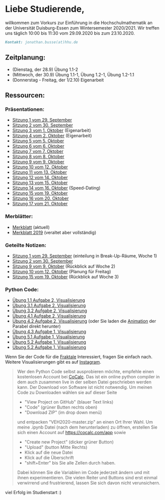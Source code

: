 # Liebe Studierende,
willkommen zum Vorkurs zur Einführung in die Hochschulmathematik an der Universität Duisburg-Essen zum Wintersemester 2020/2021. Wir treffen uns täglich 10:00 bis 11:30 vom 29.09.2020 bis zum 23.10.2020.

```markdown
Kontakt: jonathan.busse(at)hhu.de
```

## Zeitplanung:
- (Dienstag, der 28.9) Übung 1.1-2
- (Mittwoch, der 30.9) Übung 1.1-1, Übung 1.2-1, Übung 1.2-1.1
- (Donnerstag - Freitag, der 1/2.10) Eigenarbeit

## Ressourcen:
### Präsentationen:
- [Sitzung 1 vom 29. September](https://github.com/JoKaBus/VEH2020/blob/master/Pr%C3%A4sentationen/Pres1-2020-09-29.pdf)
- [Sitzung 2 vom 30. September](https://github.com/JoKaBus/VEH2020/blob/master/Pr%C3%A4sentationen/Pres2-2020-09-30.pdf)
- [Sitzung 3 vom 1. Oktober](https://github.com/JoKaBus/VEH2020/blob/master/Pr%C3%A4sentationen/Pres3-2020-10-01.pdf) (Eigenarbeit)
- [Sitzung 4 vom 2. Oktober](https://github.com/JoKaBus/VEH2020/blob/master/Pr%C3%A4sentationen/Pres4-2020-10-02.pdf) (Eigenarbeit)
- [Sitzung 5 vom 5. Oktober](https://github.com/JoKaBus/VEH2020/blob/master/Pr%C3%A4sentationen/Pres5-2020-10-05.pdf)
- [Sitzung 6 vom 6. Oktober](https://github.com/JoKaBus/VEH2020/blob/master/Pr%C3%A4sentationen/Pres6-2020-10-06.pdf)
- [Sitzung 7 vom 7. Oktober](https://github.com/JoKaBus/VEH2020/blob/master/Pr%C3%A4sentationen/Pres7-2020-10-07.pdf)
- [Sitzung 8 vom 8. Oktober](https://github.com/JoKaBus/VEH2020/blob/master/Pr%C3%A4sentationen/Pres8-2020-10-08.pdf)
- [Sitzung 9 vom 9. Oktober](https://github.com/JoKaBus/VEH2020/blob/master/Pr%C3%A4sentationen/Pres9-2020-10-09.pdf)
- [Sitzung 10 vom 12. Oktober](https://github.com/JoKaBus/VEH2020/blob/master/Pr%C3%A4sentationen/Pres10-2020-10-12.pdf)
- [Sitzung 11 vom 13. Oktober](https://github.com/JoKaBus/VEH2020/blob/master/Pr%C3%A4sentationen/Pres11-2020-10-13.pdf)
- [Sitzung 12 vom 14. Oktober](https://github.com/JoKaBus/VEH2020/blob/master/Pr%C3%A4sentationen/Pres12-2020-10-14.pdf)
- [Sitzung 13 vom 15. Oktober](https://github.com/JoKaBus/VEH2020/blob/master/Pr%C3%A4sentationen/Pres13-2020-10-15.pdf)
- [Sitzung 14 vom 16. Oktober](https://github.com/JoKaBus/VEH2020/blob/master/Pr%C3%A4sentationen/Pres14-2020-10-16.pdf) (Speed-Dating)
- [Sitzung 15 vom 19. Oktober](https://github.com/JoKaBus/VEH2020/blob/master/Pr%C3%A4sentationen/Pres15-2020-10-19.pdf)
- [Sitzung 16 vom 20. Oktober](https://github.com/JoKaBus/VEH2020/blob/master/Pr%C3%A4sentationen/Pres16-2020-10-20.pdf) 
- [Sitzung 17 vom 21. Oktober](https://github.com/JoKaBus/VEH2020/blob/master/Pr%C3%A4sentationen/Pres17-2020-10-21.pdf) 



### Merblätter:
- [Merkblatt](https://github.com/JoKaBus/VEH2020/blob/master/Merkbl%C3%A4tter/MerkblattMathematikVorkurs2020.pdf) (aktuell)
- [Merkblatt 2019](https://github.com/JoKaBus/VEH2020/blob/master/Merkbl%C3%A4tter/MerkblattMathematikVorkurs2019.pdf) (veraltet aber vollständig)

### Geteilte Notizen:
- [Sitzung 1 vom 29. September](https://github.com/JoKaBus/VEH2020/blob/master/GeteilteNotizen/Sitzung-2020-09-29.txt) (einteilung in Break-Up-Räume, Woche 1)
- [Sitzung 2 vom 30. September](https://github.com/JoKaBus/VEH2020/blob/master/GeteilteNotizen/Sitzung-2020-09-30.txt)
- [Sitzung 9 vom 9. Oktober](https://github.com/JoKaBus/VEH2020/blob/master/GeteilteNotizen/Sitzung-2020-10-09.txt) (Rückblick auf Woche 2)
- [Sitzung 10 vom 12. Oktober](https://github.com/JoKaBus/VEH2020/blob/master/GeteilteNotizen/Sitzung-2020-10-12.txt) (Planung für Freitag)
- [Sitzung 15 vom 19. Oktober](https://github.com/JoKaBus/VEH2020/blob/master/GeteilteNotizen/Sitzung-2020-10-19.txt) (Rückblick auf Woche 3)

### Python Code:
- [Übung 1.1 Aufgabe 2, Visualisierung](https://github.com/JoKaBus/VEH2020/blob/master/PythonCode/U11A2.ipynb)
- [Übung 3.1 Aufgabe 2, Visualisierung](https://github.com/JoKaBus/VEH2020/blob/master/PythonCode/U31A2.ipynb)
- [Übung 3.2 Aufgabe 2, Visualisierung](https://github.com/JoKaBus/VEH2020/blob/master/PythonCode/U32A2.ipynb)
- [Übung 4.1 Aufgabe 2, Visualisierung](https://github.com/JoKaBus/VEH2020/blob/master/PythonCode/U41A2.ipynb)
- [Übung 4.2 Aufgabe 2, Visualisierung](https://github.com/JoKaBus/VEH2020/blob/master/PythonCode/U42A2.ipynb) (oder Sie laden die 
[Animation](https://github.com/JoKaBus/VEH2020/blob/master/Sonstiges/U42A2ParabolaAnimation.mp4) der Parabel direkt herunter)
- [Übung 4.3 Aufgabe 1, Visualisierung](https://github.com/JoKaBus/VEH2020/blob/master/PythonCode/U43A1.ipynb) 
- [Übung 5.1 Aufgabe 1, Visualisierung](https://github.com/JoKaBus/VEH2020/blob/master/PythonCode/U51A1.ipynb) 
- [Übung 5.2 Aufgabe 1, Visualisierung](https://github.com/JoKaBus/VEH2020/blob/master/PythonCode/U52A1.ipynb)
- [Übung 5.2 Aufgabe 1, Visualisierung](https://github.com/JoKaBus/VEH2020/blob/master/PythonCode/U53A1.ipynb) 


Wenn Sie der Code für die [Fraktale](https://www.instagram.com/p/CGN671jjbgx/) Interessiert, fragen Sie einfach nach. Weitere Visualisierungen gibt es auf [Instagram](https://www.instagram.com/p/CGN7cpSC6mq/).

> Wer den Python Code selbst ausprobieren möchte, empfehle einen kostenlosen Account bei [CoCalc](https://cocalc.com/app).
> Das ist ein online python compiler in dem auch zusammen live in der selben Datei geschrieben werden kann.
> Der Download von Software ist nicht notwendig.
> Um meinen Code zu Downloaden wählen sie auf dieser Seite
> - "View Project on GitHub" (blauer Text links)
> - "Code" (grüner Butten rechts oben)
> - "Download ZIP" (im drop down menü)
>
> und entpacken "VEH2020-master.zip" an einen Ort Ihrer Wahl.
> Um meine .ipynb Datei (nach dem herunterladen) zu öffnen, erstellen Sie sich einen Account auf https://cocalc.com/app sowie
> -  "Create new Project" (dicker grüner Button)
> - "Upload" (button Mitte Rechts)
> - Klick auf die neue Datei
> - Klick auf die Überschrift
> - "shift+Enter" bis Sie alle Zellen durch haben.  
>
> Dabei können Sie die Variablen im Code jederzeit ändern und mit ihnen experimentieren.
> Die vielen Reiter und Buttons sind erst einmal verwirrend und frustrierend, lassen Sie sich davon nicht verunsichern.

viel Erfolg im Studienstart :)
